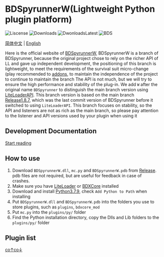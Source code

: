 # BDSpyrunnerW(Lightweight Python plugin platform)

![Liscense](https://img.shields.io/github/license/WillowSauceR/BDSpyrunnerW)
![Downloads](https://img.shields.io/github/downloads/WillowSauceR/BDSpyrunnerW/total)
![DwonloadsLatest](https://img.shields.io/github/downloads/WillowSauceR/BDSpyrunnerW/latest/total)
![BDS](https://img.shields.io/badge/BDS-1.19.61.01-blue)

[简体中文](https://pyr.jfishing.love/zh_Hans/) | [English](/)

Here is the official website of [BDSpyrunnerW](https://github.com/WillowSauceR/BDSpyrunnerW/ "Github page"), BDSpyrunnerW is a branch of BDSpyrunner, because the original project chose to rely on the richer API of LL and gave up independent development, the positioning of this branch is lightweight, to meet the requirements of the survival suit micro-change (play recommended to [addons](https://mcpedl.com/ "find addons"), to maintain the independence of the project to continue to maintain the branch The API is not much, but we will try to ensure the high performance and stability of the plug-in. We add ``W`` after the original name ``BDSpyrunner`` to distinguish the main branch version using [LiteLoaderAPI](https://github.com/LiteLDev/LiteLoaderBDS/). This branch version is based on the main branch [Release1.8.7](https://github.com/twoone-3/BDSpyrunner/tree/f7645c3e69bf505d4207f76932c28665fff576fe "Github page"), which was the last commit version of BDSpyrunner before it switched to using ``LiteLoaderAPI``. This branch focuses on stability, so the API and listeners are not as rich as the main branch, so please pay attention to the listener and API versions used by your plugin when using it

## Development Documentation

[Start reading](docs/README.md)

## How to use

1. Download ``BDSpyrunnerW.dll``, ``mc.py`` and ``BDSpyrunnerW.pdb`` from [Release](https://github.com/WillowSauceR/BDSpyrunnerW/releases/latest). pdb files are not required, but are useful for feedback in case of crashes.
2. Make sure you have [LiteLoader](https://github.com/LiteLDev/LiteLoaderBDS) or [BDXCore](https://github.com/jfishing/BDXCore) installed
3. Download and install [Python3.7.9](https://www.python.org/ftp/python/3.7.9/python-3.7.9-amd64.exe), check ``Add Python to Path`` when installing
4. Put ``BDSpyrunnerW.dll`` and ``BDSpyrunnerW.pdb`` into the folders you use to store plugins, such as ``plugins``, ``bdxcore_mod``
5. Put ``mc.py`` into the ``plugins/py/`` folder
6. Find the Python installation directory, copy the Dlls and Lib folders to the ``plugins/py/`` folder

## Plugin list

[co↑co↓](plugins/README.md "here")
